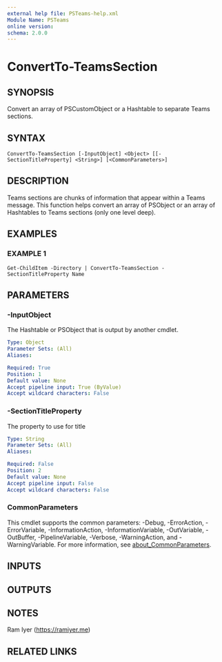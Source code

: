 ```yaml
---
external help file: PSTeams-help.xml
Module Name: PSTeams
online version:
schema: 2.0.0
---
```


# ConvertTo-TeamsSection

## SYNOPSIS
Convert an array of PSCustomObject or a Hashtable to separate Teams sections.

## SYNTAX

```
ConvertTo-TeamsSection [-InputObject] <Object> [[-SectionTitleProperty] <String>] [<CommonParameters>]
```

## DESCRIPTION
Teams sections are chunks of information that appear within a Teams message.
This function helps convert an array of PSObject or an array of Hashtables to Teams sections (only one level deep).

## EXAMPLES

### EXAMPLE 1
```
Get-ChildItem -Directory | ConvertTo-TeamsSection -SectionTitleProperty Name
```

## PARAMETERS

### -InputObject
The Hashtable or PSObject that is output by another cmdlet.

```yaml
Type: Object
Parameter Sets: (All)
Aliases:

Required: True
Position: 1
Default value: None
Accept pipeline input: True (ByValue)
Accept wildcard characters: False
```

### -SectionTitleProperty
The property to use for title

```yaml
Type: String
Parameter Sets: (All)
Aliases:

Required: False
Position: 2
Default value: None
Accept pipeline input: False
Accept wildcard characters: False
```

### CommonParameters
This cmdlet supports the common parameters: -Debug, -ErrorAction, -ErrorVariable, -InformationAction, -InformationVariable, -OutVariable, -OutBuffer, -PipelineVariable, -Verbose, -WarningAction, and -WarningVariable. For more information, see [about_CommonParameters](http://go.microsoft.com/fwlink/?LinkID=113216).

## INPUTS

## OUTPUTS

## NOTES
Ram Iyer (https://ramiyer.me)

## RELATED LINKS
